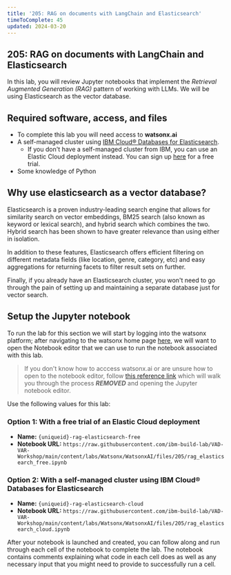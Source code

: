 ```yaml
---
title: '205: RAG on documents with LangChain and Elasticsearch'
timeToComplete: 45
updated: 2024-03-20
---
```


## 205: RAG on documents with LangChain and Elasticsearch

In this lab, you will review Jupyter notebooks that implement the _Retrieval Augmented Generation (RAG)_ pattern of working with LLMs. We will be using Elasticsearch as the vector database.

## Required software, access, and files

- To complete this lab you will need access to **watsonx.ai**
- A self-managed cluster using [IBM Cloud® Databases for Elasticsearch](https://cloud.ibm.com/docs/databases-for-elasticsearch?topic=databases-for-elasticsearch-getting-started).
  - If you don't have a self-managed cluster from IBM, you can use an Elastic Cloud deployment instead. You can sign up [here](https://cloud.elastic.co/registration) for a free trial.
- Some knowledge of Python

## Why use elasticsearch as a vector database?

Elasticsearch is a proven industry-leading search engine that allows for similarity search on vector embeddings, BM25 search (also known as keyword or lexical search), and hybrid search which combines the two. Hybrid search has been shown to have greater relevance than using either in isolation.

In addition to these features, Elasticsearch offers efficient filtering on different metadata fields (like location, genre, category, etc) and easy aggregations for returning facets to filter result sets on further.

Finally, if you already have an Elasticsearch cluster, you won't need to go through the pain of setting up and maintaining a separate database just for vector search.

## Setup the Jupyter notebook

To run the lab for this section we will start by logging into the watsonx platform; after navigating to the watsonx home page [here](https://dataplatform.cloud.ibm.com/wx/home), we will want to open the Notebook editor that we can use to run the notebook associated with this lab.

> If you don't know how to acccess watsonx.ai or are unsure how to open to the notebook editor, follow [this reference link](/watsonx/watsonxai/100#how-do-i-import-a-jupyter-notebook-in-watsonxai) which will walk you through the process ***REMOVED*** and opening the Jupyter notebook editor.

Use the following values for this lab:

### Option 1: With a free trial of an Elastic Cloud deployment

- **Name:** `{uniqueid}-rag-elasticsearch-free`
- **Notebook URL:** `https://raw.githubusercontent.com/ibm-build-lab/VAD-VAR-Workshop/main/content/labs/Watsonx/WatsonxAI/files/205/rag_elasticsearch_free.ipynb`

### Option 2: With a self-managed cluster using IBM Cloud® Databases for Elasticsearch

- **Name:** `{uniqueid}-rag-elasticsearch-cloud`
- **Notebook URL:** `https://raw.githubusercontent.com/ibm-build-lab/VAD-VAR-Workshop/main/content/labs/Watsonx/WatsonxAI/files/205/rag_elasticsearch_cloud.ipynb`

After your notebook is launched and created, you can follow along and run through each cell of the notebook to complete the lab. The notebook contains comments explaining what code in each cell does as well as any necessary input that you might need to provide to successfully run a cell.
